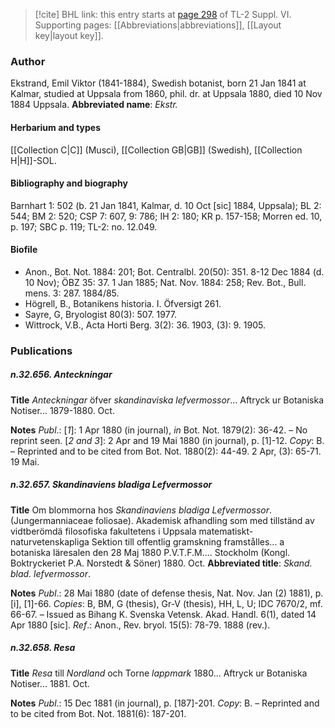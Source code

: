 > [!cite] BHL link: this entry starts at [page 298](https://www.biodiversitylibrary.org/page/33260286) of TL-2 Suppl. VI.
> Supporting pages: [[Abbreviations|abbreviations]], [[Layout key|layout key]].

### Author

Ekstrand, Emil Viktor (1841-1884), Swedish botanist, born 21 Jan 1841 at Kalmar, studied at Uppsala from 1860, phil. dr. at Uppsala 1880, died 10 Nov 1884 Uppsala. 
**Abbreviated name**: *Ekstr.*

#### Herbarium and types

[[Collection C|C]] (Musci), [[Collection GB|GB]] (Swedish), [[Collection H|H]]-SOL.

#### Bibliography and biography

Barnhart 1: 502 (b. 21 Jan 1841, Kalmar, d. 10 Oct \[sic\] 1884, Uppsala); BL 2: 544; BM 2: 520; CSP 7: 607, 9: 786; IH 2: 180; KR p. 157-158; Morren ed. 10, p. 197; SBC p. 119; TL-2: no. 12.049.

#### Biofile

- Anon., Bot. Not. 1884: 201; Bot. Centralbl. 20(50): 351. 8-12 Dec 1884 (d. 10 Nov); ÖBZ 35: 37. 1 Jan 1885; Nat. Nov. 1884: 258; Rev. Bot., Bull. mens. 3: 287. 1884/85.
- Högrell, B., Botanikens historia. I. Öfversigt 261.
- Sayre, G, Bryologist 80(3): 507. 1977.
- Wittrock, V.B., Acta Horti Berg. 3(2): 36. 1903, (3): 9. 1905.

### Publications

##### n.32.656. Anteckningar

**Title**
*Anteckningar* öfver *skandinaviska lefvermossor*... Aftryck ur Botaniska Notiser... 1879-1880. Oct.

**Notes**
*Publ*.: \[*1*\]: 1 Apr 1880 (in journal), *in* Bot. Not. 1879(2): 36-42. – No reprint seen.
\[*2 and 3*\]: 2 Apr and 19 Mai 1880 (in journal), p. \[1\]-12. *Copy*: B. – Reprinted and to be cited from Bot. Not. 1880(2): 44-49. 2 Apr, (3): 65-71. 19 Mai.

##### n.32.657. Skandinaviens bladiga Lefvermossor

**Title**
Om blommorna hos *Skandinaviens bladiga Lefvermossor*. (Jungermanniaceae foliosae). Akademisk afhandling som med tillständ av vidtberömdä filosofiska fakultetens i Uppsala matematiskt-naturvetenskapliga Sektion till offentlig gramskning framstålles... a botaniska läresalen den 28 Maj 1880 P.V.T.F.M.... Stockholm (Kongl. Boktryckeriet P.A. Norstedt & Söner) 1880. Oct.
**Abbreviated title**: *Skand. blad. lefvermossor*.

**Notes**
*Publ*.: 28 Mai 1880 (date of defense thesis, Nat. Nov. Jan (2) 1881), p. \[i\], \[1\]-66. *Copies*: B, BM, G (thesis), Gr-V (thesis), HH, L, U; IDC 7670/2, mf. 66-67. – Issued as Bihang K. Svenska Vetensk. Akad. Handl. 6(1), dated 14 Apr 1880 \[sic\].
*Ref*.: Anon., Rev. bryol. 15(5): 78-79. 1888 (rev.).

##### n.32.658. Resa

**Title**
*Resa* till *Nordland* och Torne *lappmark* 1880... Aftryck ur Botaniska Notiser... 1881. Oct.

**Notes**
*Publ*.: 15 Dec 1881 (in journal), p. \[187\]-201. *Copy*: B. – Reprinted and to be cited from Bot. Not. 1881(6): 187-201.

